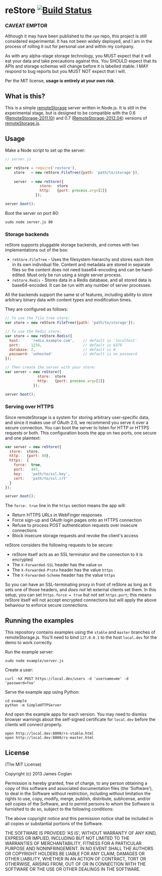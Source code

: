 # reStore [![Build Status](https://secure.travis-ci.org/jcoglan/restore.png)](http://travis-ci.org/jcoglan/restore)

### CAVEAT EMPTOR

Although it may have been published to the `npm` repo, this project is still
considered experimental. It has not been widely deployed, and I am in the
process of rolling it out for personal use and within my company.

As with any alpha-stage storage technology, you MUST expect that it will eat
your data and take precautions against this. You SHOULD expect that its APIs
and storage schemas will change before it is labelled stable. I MAY respond to
bug reports but you MUST NOT expect that I will.

Per the MIT license, **usage is entirely at your own risk**.

## What is this?

This is a simple [remoteStorage][1] server written in Node.js. It is still in
the experimental stage, but is designed to be compatible with the 0.6
([RemoteStorage-2011.10][2]) and 0.7 ([RemoteStorage-2012.04][3]) versions of
[remoteStorage.js][4].

[1]: http://www.w3.org/community/unhosted/wiki/RemoteStorage
[2]: http://www.w3.org/community/unhosted/wiki/RemoteStorage-2011.10
[3]: http://www.w3.org/community/unhosted/wiki/RemoteStorage-2012.04
[4]: http://remotestorage.io/


## Usage

Make a Node script to set up the server:

```js
// server.js

var reStore = require('restore'),
    store   = new reStore.FileTree({path: 'path/to/storage'}),
    
    server  = new reStore({
                store:  store
                http:   {port: process.argv[2]}
              });

server.boot();
```

Boot the server on port 80:

    sudo node server.js 80

### Storage backends

reStore supports pluggable storage backends, and comes with two implementations
out of the box:

* `reStore.FileTree` - Uses the filesystem hierarchy and stores each item in its
  own individual file. Content and metadata are stored in separate files so the
  content does not need base64-encoding and can be hand-edited. Must only be run
  using a single server process.
* `reStore.Redis` - Stores data in a Redis database, and all stored data is
  base64-encoded. It can be run with any number of server processes.

All the backends support the same st of features, including ability to store
arbitrary binary data with content types and modification times.

They are configured as follows:

```js
// To use the file tree store:
var store = new reStore.FileTree({path: 'path/to/storage'});

// To use the Redis store:
var store = new reStore.Redis({
  host:     'redis.example.com',    // default is 'localhost'
  port:     1234,                   // default is 6379
  database: 2,                      // default is 0
  password: 'unhosted'              // default is no password
});

// Then create the server with your store:
var server = new reStore({
               store:  store
               http:   {port: process.argv[2]}
             });

server.boot();
```

### Serving over HTTPS

Since remoteStorage is a system for storing arbitrary user-specific data, and
since it makes use of OAuth 2.0, we recommend you serve it over a secure
connection. You can boot the server to listen for HTTP or HTTPS requests or
both. This configuration boots the app on two ports, one secure and one
plaintext:

```js
var server = new reStore({
  store:  store,
  http:   {port: 80},
  https:  {
    force:  true,
    port:   443,
    key:    'path/to/ssl.key',
    cert:   'path/to/ssl.crt'
  }
});

server.boot();
```

The `force: true` line in the `https` section means the app will:

* Return HTTPS URLs in WebFinger responses
* Force sign-up and OAuth login pages onto an HTTPS connection
* Refuse to process POST authentication requests over insecure connections
* Block insecure storage requests and revoke the client's access

reStore considers the following requests to be secure:

* reStore itself acts as an SSL terminator and the connection to it is encrypted
* The `X-Forwarded-SSL` header has the value `on`
* The `X-Forwarded-Proto` header has the value `https`
* The `X-Forwarded-Scheme` header has the value `https`

So you can have an SSL-terminating proxy in front of reStore as long as it sets
one of those headers, and *does not* let external clients set them. In this
setup, you can set `https.force = true` but not set `https.port`; this means
reStore itself will not accept encrypted connections but will apply the above
behaviour to enforce secure connections.


## Running the examples

This repository contains examples using the `stable` and `master` branches of
remoteStorage.js. You'll need to bind `127.0.0.1` to the host `local.dev` for
the demo to work correctly.

Run the example server:

    sudo node example/server.js

Create a user:

    curl -kX POST https://local.dev/users -d 'username=me' -d 'password=foo'

Serve the example app using Python:

    cd example
    python -m SimpleHTTPServer

And open the example apps for each version. You may need to dismiss browser
warnings about the self-signed certificate for `local.dev` before the clients
will connect properly.

    open http://local.dev:8000/rs-stable.html
    open http://local.dev:8000/rs-master.html


## License

(The MIT License)

Copyright (c) 2013 James Coglan

Permission is hereby granted, free of charge, to any person obtaining a copy of
this software and associated documentation files (the 'Software'), to deal in
the Software without restriction, including without limitation the rights to use,
copy, modify, merge, publish, distribute, sublicense, and/or sell copies of the
Software, and to permit persons to whom the Software is furnished to do so,
subject to the following conditions:

The above copyright notice and this permission notice shall be included in all
copies or substantial portions of the Software.

THE SOFTWARE IS PROVIDED 'AS IS', WITHOUT WARRANTY OF ANY KIND, EXPRESS OR
IMPLIED, INCLUDING BUT NOT LIMITED TO THE WARRANTIES OF MERCHANTABILITY, FITNESS
FOR A PARTICULAR PURPOSE AND NONINFRINGEMENT. IN NO EVENT SHALL THE AUTHORS OR
COPYRIGHT HOLDERS BE LIABLE FOR ANY CLAIM, DAMAGES OR OTHER LIABILITY, WHETHER
IN AN ACTION OF CONTRACT, TORT OR OTHERWISE, ARISING FROM, OUT OF OR IN
CONNECTION WITH THE SOFTWARE OR THE USE OR OTHER DEALINGS IN THE SOFTWARE.

